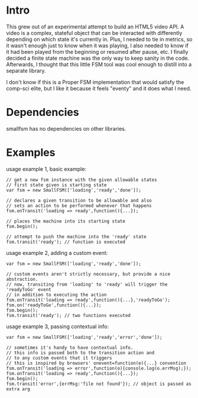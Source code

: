 Intro
=====

This grew out of an experimental attempt to build an HTML5 video API. A video is
a complex, stateful object that can be interacted with differently depending on
which state it's currently in. Plus, I needed to tie in metrics, so it wasn't
enough just to know when it was playing, I also needed to know if it had been
played from the beginning or resumed after pause, etc. I finally decided a
finite state machine was the only way to keep sanity in the code. Afterwards, I
thought that this little FSM tool was cool enough to distill into a separate
library.

I don't know if this is a Proper FSM implementation that would satisfy the
comp-sci elite, but I like it because it feels "eventy" and it does what I need.

Dependencies
============

smallfsm has no dependencies on other libraries.

Examples
========

usage example 1, basic example:

    // get a new fsm instance with the given allowable states
    // first state given is starting state
    var fsm = new SmallFSM(['loading','ready','done']);

    // declares a given transition to be allowable and also
    // sets an action to be performed whenever that happens
    fsm.onTransit('loading => ready',function(){...});

    // places the machine into its starting state
    fsm.begin();

    // attempt to push the machine into the 'ready' state
    fsm.transit('ready'); // function is executed

usage example 2, adding a custom event:

    var fsm = new SmallFSM(['loading','ready','done']);

    // custom events aren't strictly necessary, but provide a nice abstraction.
    // now, transiting from 'loading' to 'ready' will trigger the 'readyToGo' event
    // in addition to executing the action
	fsm.onTransit('loading => ready',function(){...},'readyToGo');
	fsm.on('readyToGo',function(){...});
	fsm.begin();
	fsm.transit('ready'); // two functions executed

usage example 3, passing contextual info:

	var fsm = new SmallFSM(['loading','ready','error','done']);

    // sometimes it's handy to have contextual info.
    // this info is passed both to the transition action and
    // to any custom events that it triggers
    // this is inspired by browsers' onevent=function(e){...} convention
	fsm.onTransit('loading => error',function(o){console.log(o.errMsg);});
	fsm.onTransit('loading => ready',function(){...});
	fsm.begin();
	fsm.transit('error',{errMsg:'file not found'}); // object is passed as extra arg

